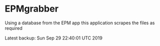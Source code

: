 # EPMgrabber
Using a database from the EPM app this application scrapes the files as required


Latest backup: Sun Sep 29 22:40:01 UTC 2019

